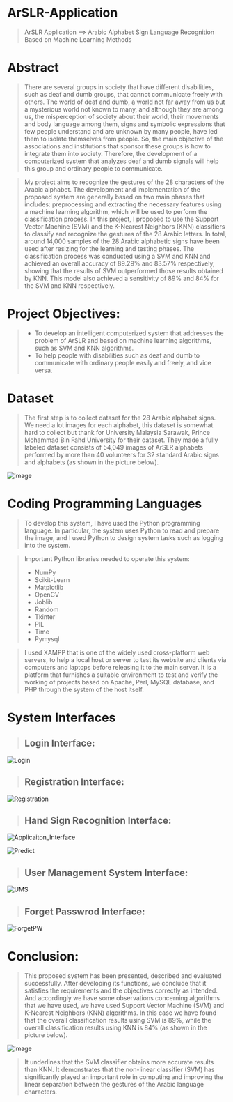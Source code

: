 # ArSLR-Application
> ArSLR Application  ==>  Arabic Alphabet Sign Language Recognition Based on Machine Learning Methods

# Abstract

> There are several groups in society that have different disabilities, such as deaf and dumb groups, that cannot communicate freely with others. The world of deaf and dumb, a world not far away from us but a mysterious world not known to many, and although they are among us, the misperception of society about their world, their movements and body language among them, signs and symbolic expressions that few people understand and are unknown by many people, have led them to isolate themselves from people. So, the main objective of the associations and institutions that sponsor these groups is how to integrate them into society. Therefore, the development of a computerized system that analyzes deaf and dumb signals will help this group and ordinary people to communicate.

> My project aims to recognize the gestures of the 28 characters of the Arabic alphabet. The development and implementation of the proposed system are generally based on two main phases that includes: preprocessing and extracting the necessary features using a machine learning algorithm, which will be used to perform the classification process. In this project, I proposed to use the Support Vector Machine (SVM) and the K-Nearest Neighbors (KNN) classifiers to classify and recognize the gestures of the 28 Arabic letters.
In total, around 14,000 samples of the 28 Arabic alphabetic signs have been used after resizing for the learning and testing phases. The classification process was conducted using a SVM and KNN and achieved an overall accuracy of 89.29% and 83.57% respectively, showing that the results of SVM outperformed those results obtained by KNN. This model also achieved a sensitivity of 89% and 84% for the SVM and KNN respectively.

# Project Objectives:
> - To develop an intelligent computerized system that addresses the problem of ArSLR and based on machine learning algorithms, such as SVM and KNN algorithms.
> - To help people with disabilities such as deaf and dumb to communicate with ordinary people easily and freely, and vice versa.

# Dataset
> The first step is to collect dataset for the 28 Arabic alphabet signs. We need a lot images for each alphabet, this dataset is somewhat hard to collect but thank for University Malaysia Sarawak, Prince Mohammad Bin Fahd University for their dataset. They made a fully labeled dataset consists of 54,049 images of ArSLR alphabets performed by more than 40 volunteers for 32 standard Arabic signs and alphabets (as shown in the picture below).

![image](https://user-images.githubusercontent.com/65462055/169630880-592dc17a-84fb-4d86-8f01-7449dbe24908.png)

# Coding Programming Languages

> To develop this system, I have used the Python programming language. In particular, the system uses Python to read and prepare the image, and I used Python to design system tasks such as logging into the system.

> Important Python libraries needed to operate this system:
> - NumPy
> - Scikit-Learn
> - Matplotlib
> - OpenCV
> - Joblib
> - Random
> - Tkinter
> - PIL
> - Time
> - Pymysql

> I used XAMPP that is one of the widely used cross-platform web servers, to help a local host or server to test its website and clients via computers and laptops before releasing it to the main server. It is a platform that furnishes a suitable environment to test and verify the working of projects based on Apache, Perl, MySQL database, and PHP through the system of the host itself.

# System Interfaces

> ## Login Interface:

![Login](https://user-images.githubusercontent.com/65462055/169636082-267f3e6f-92cd-4117-bd26-0291dcdaa20a.png)

> ## Registration Interface:

![Registration](https://user-images.githubusercontent.com/65462055/169636111-7744c23d-327d-4efd-a2ed-6139edc92a7e.png)

> ## Hand Sign Recognition Interface:

![Applicaiton_Interface](https://user-images.githubusercontent.com/65462055/169636173-155ac464-3ae4-4560-8b70-4142382837eb.png)

![Predict](https://user-images.githubusercontent.com/65462055/169636175-78b18bc6-3fad-4696-8fba-cb0772f5d802.png)

> ## User Management System Interface:

![UMS](https://user-images.githubusercontent.com/65462055/169636218-8d7e5ff4-91a8-46ba-9b3d-6ac1de95dc9e.png)

> ## Forget Passwrod Interface:

![ForgetPW](https://user-images.githubusercontent.com/65462055/169636260-e9fae786-6fd6-4776-ba5c-425f4291ca59.png)

# Conclusion:

> This proposed system has been presented, described and evaluated successfully. After developing its functions, we conclude that it satisfies the requirements and the objectives correctly as intended. And accordingly we have some observations concerning algorithms that we have used, we have used Support Vector Machine (SVM) and K-Nearest Neighbors (KNN) algorithms. In this case we have found that the overall classification results using SVM is 89%, while the overall classification results using KNN is 84% (as shown in the picture below).

![image](https://user-images.githubusercontent.com/65462055/169636394-c07a4965-0954-4731-9b90-3387ebf95ff0.png)

> It underlines that the SVM classifier obtains more accurate results than KNN. It demonstrates that the non-linear classifier (SVM) has significantly played an important role in computing and improving the linear separation between the gestures of the Arabic language characters. 



